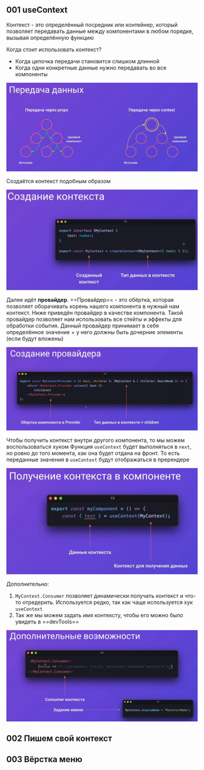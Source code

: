 
## 001 useContext

Контекст - это определённый посредник или контейнер, который позволяет передавать данные между компонентами в любом порядке, вызывая определённую функцию 

Когда стоит использовать контекст?
- Когда цепочка передачи становится слишком длинной
- Когда одни конкретные данные нужно передавать во все компоненты

![](_png/Pasted%20image%2020230126193224.png)

Создаётся контекст подобным образом

![](_png/Pasted%20image%2020230126193647.png)

Далее идёт **провайдер**. 
==Провайдер== - это обёртка, которая позволяет оборачивать корень нашего компонента в нужный нам контекст.
Ниже приведён провайдер в качестве компонента. Такой провайдер позволяет нам использовать все стейты и эффекты для обработки события. Данный провайдер принимает в себя определённое значение + у него должны быть дочерние элементы (если будут вложены)

![](_png/Pasted%20image%2020230126193735.png)

Чтобы получить контекст внутри другого компонента, то мы можем воспользоваться хуком
Функция `useContext` будет выполняться в `next`, но ровно до того момента, как она будет отдана на фронт. То есть переданные значения в `useContext` будут отображаться в пререндере

![](_png/Pasted%20image%2020230126193937.png)

Дополнительно:
1) `MyContext.Consumer` позволяет динамически получать контекст и что-то отредерить. Используется редко, так как чаще используется хук `useContext`
2) Так же мы можем задать имя контексту, чтобы его можно было увидеть в ==devTools==

![](_png/Pasted%20image%2020230126194038.png)

## 002 Пишем свой контекст





## 003 Вёрстка меню









